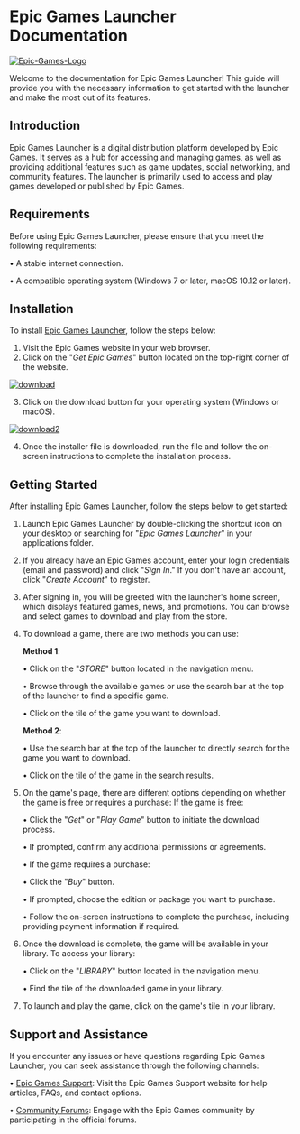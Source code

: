 # Epic Games Launcher Documentation

<a href="https://ibb.co/BrbpY74"><img src="https://i.ibb.co/Nm5vGk1/Epic-Games-Logo.jpg" alt="Epic-Games-Logo" border="0" /></a>

 Welcome to the documentation for Epic Games Launcher! This guide will provide you with the necessary information to get started with the launcher and make the most out of its features.

## Introduction

Epic Games Launcher is a digital distribution platform developed by Epic Games. It serves as a hub for accessing and managing games, as well as providing additional features such as game updates, social networking, and community features. The launcher is primarily used to access and play games developed or published by Epic Games.

## Requirements

Before using Epic Games Launcher, please ensure that you meet the following requirements:

   •	A stable internet connection.

   •	A compatible operating system (Windows 7 or later, macOS 10.12 or later).

## Installation

To install [Epic Games Launcher](https://store.epicgames.com/en-US/?lang=en-US), follow the steps below:
1.	Visit the Epic Games website in your web browser.
2.	Click on the "*Get Epic Games*" button located on the top-right corner of the website.

 <a href="https://imgbb.com/"><img src="https://i.ibb.co/8g8YwMT/download.png" alt="download" border="0" /></a>

3. Click on the download button for your operating system (Windows or macOS).

<a href="https://imgbb.com/"><img src="https://i.ibb.co/hC9d6Lc/download2.png" alt="download2" border="0" /></a>
 
4.	Once the installer file is downloaded, run the file and follow the on-screen instructions to complete the installation process.

## Getting Started

After installing Epic Games Launcher, follow the steps below to get started:

1.	Launch Epic Games Launcher by double-clicking the shortcut icon on your desktop or searching for "*Epic Games Launcher*" in your applications folder.

2.	If you already have an Epic Games account, enter your login credentials (email and password) and click "*Sign In*." If you don't have an account, click "*Create Account*" to register.

3.	After signing in, you will be greeted with the launcher's home screen, which displays featured games, news, and promotions. You can browse and select games to download and play from the store.

4.	To download a game, there are two methods you can use:

    **Method 1**:

     •	Click on the "*STORE*" button located in the navigation menu.

     •	Browse through the available games or use the search bar at the top of the launcher to find a specific game.

     •	Click on the tile of the game you want to download.

    **Method 2**:

     •	Use the search bar at the top of the launcher to directly search for the game you want to download.

     •	Click on the tile of the game in the search results.

5.	On the game's page, there are different options depending on whether the game is free or requires a purchase:
If the game is free:

    •	Click the "*Get*" or "*Play Game*" button to initiate the download process.

    •	If prompted, confirm any additional permissions or agreements.

    •	If the game requires a purchase:

    •	Click the "*Buy*" button.

    •	If prompted, choose the edition or package you want to purchase.

    •	Follow the on-screen instructions to complete the purchase, including providing payment information if required.

6.	Once the download is complete, the game will be available in your library. To access your library:

    •	Click on the "*LIBRARY*" button located in the navigation menu.

    •	Find the tile of the downloaded game in your library.

7.	To launch and play the game, click on the game's tile in your library.

## Support and Assistance

If you encounter any issues or have questions regarding Epic Games Launcher, you can seek assistance through the following channels:

   •	[Epic Games Support](https://www.epicgames.com/help/en-US/?lang=en-US): Visit the Epic Games Support website for help articles, FAQs, and contact options.

   •	[Community Forums](https://dev.epicgames.com/community/): Engage with the Epic Games community by participating in the official forums.